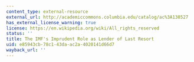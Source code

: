 ```yaml
---
content_type: external-resource
external_url: http://academiccommons.columbia.edu/catalog/ac%3A138527
has_external_license_warning: true
license: https://en.wikipedia.org/wiki/All_rights_reserved
status: ''
title: The IMF's Imprudent Role as Lender of Last Resort
uid: e85943cb-78c1-43da-ac2a-4020141d66d7
wayback_url: ''
---
```

